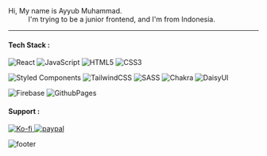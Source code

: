 <dl>
  <dt>Hi, My name is Ayyub Muhammad.</dt>
  <dd>I'm trying to be a junior frontend, and I'm from Indonesia.</dd>
</dl>

---

#### Tech Stack :

![React](https://img.shields.io/badge/react-%23222222.svg?style=for-the-badge&logo=react&logoColor=%2361DAFB "React") ![JavaScript](https://img.shields.io/badge/javascript-%23222222.svg?style=for-the-badge&logo=javascript&logoColor=%23F7DF1E "Js") ![HTML5](https://img.shields.io/badge/html5-%23222222.svg?style=for-the-badge&logo=html5&logoColor=E34F26) ![CSS3](https://img.shields.io/badge/css3-%23222222.svg?style=for-the-badge&logo=css3&logoColor=1572B6)

![Styled Components](https://img.shields.io/badge/styled--components-333333?style=for-the-badge&logo=styled-components&logoColor=DB7093) ![TailwindCSS](https://img.shields.io/badge/tailwindcss-%23333333.svg?style=for-the-badge&logo=tailwind-css&logoColor=38B2AC) ![SASS](https://img.shields.io/badge/SASS-333333.svg?style=for-the-badge&logo=SASS&logoColor=hotpink) ![Chakra](https://img.shields.io/badge/chakra-%23333333.svg?style=for-the-badge&logo=chakraui&logoColor=4ED1C5) ![DaisyUI](https://img.shields.io/badge/daisyui-333333?style=for-the-badge&logo=daisyui&logoColor=5A0EF8) 

![Firebase](https://img.shields.io/badge/firebase-%23333333.svg?style=for-the-badge&logo=firebase) ![GithubPages](https://img.shields.io/badge/github%20pages-333333?style=for-the-badge&logo=github&logoColor=white)

#### Support :

<a href="https://ko-fi.com/idyuu">
  <img src="https://img.shields.io/badge/Ko--fi-F16061?style=for-the-badge&logo=ko-fi&logoColor=white" alt="Ko-fi"/>
</a>

<a href="https://www.paypal.com/paypalme/arleth98">
  <img src="https://img.shields.io/badge/PayPal-00457C?style=for-the-badge&logo=paypal&logoColor=white" alt="paypal"/>
</a>

![footer](https://capsule-render.vercel.app/api?type=waving&color=auto&height=150&section=footer&text=Id-Yuu&fontSize=20&fontAlignY=60&fontAlign=90)
